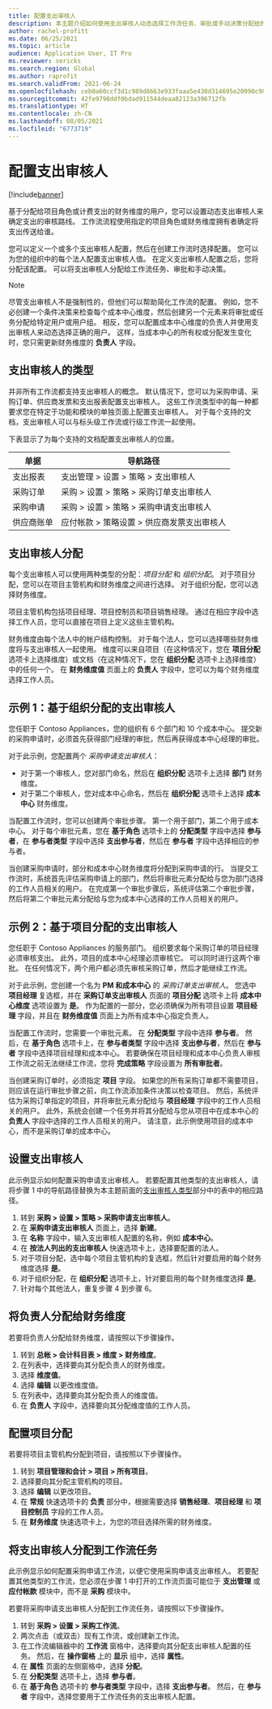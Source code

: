 ```yaml
---
title: 配置支出审核人
description: 本主题介绍如何使用支出审核人动态选择工作流任务、审批或手动决策分配给的用户。
author: rachel-profitt
ms.date: 06/25/2021
ms.topic: article
audience: Application User, IT Pro
ms.reviewer: sericks
ms.search.region: Global
ms.author: raprofit
ms.search.validFrom: 2021-06-24
ms.openlocfilehash: ceb0a60ccf3d1c989d8663e933faaa5e430d314695e20990c9086cd1b8325ff1
ms.sourcegitcommit: 42fe9790ddf0bdad911544deaa82123a396712fb
ms.translationtype: HT
ms.contentlocale: zh-CN
ms.lasthandoff: 08/05/2021
ms.locfileid: "6773719"
---
```

# <a name="configure-expenditure-reviewers"></a>配置支出审核人
[!include[banner](../includes/banner.md)]

基于分配给项目角色或计费支出的财务维度的用户，您可以设置动态支出审核人来确定支出的审核路线。 工作流流程使用指定的项目角色或财务维度拥有者确定将支出传送给谁。

您可以定义一个或多个支出审核人配置，然后在创建工作流时选择配置。 您可以为您的组织中的每个法人配置支出审核人值。 在定义支出审核人配置之后，您将分配该配置。 可以将支出审核人分配给工作流任务、审批和手动决策。

> [!NOTE]
> 尽管支出审核人不是强制性的，但他们可以帮助简化工作流的配置。 例如，您不必创建一个条件决策来检查每个成本中心维度，然后创建另一个元素来将审批或任务分配给特定用户或用户组。 相反，您可以配置成本中心维度的负责人并使用支出审核人来动态选择正确的用户。 这样，当成本中心的所有权或分配发生变化时，您只需更新财务维度的 **负责人** 字段。

## <a name="types-of-expenditure-reviewers"></a>支出审核人的类型

并非所有工作流都支持支出审核人的概念。 默认情况下，您可以为采购申请、采购订单、供应商发票和支出报表配置支出审核人。 这些工作流类型中的每一种都要求您在特定于功能和模块的单独页面上配置支出审核人。 对于每个支持的文档，支出审核人可以与标头级工作流或行级工作流一起使用。

下表显示了为每个支持的文档配置支出审核人的位置。

| 单据 | 导航路径 |
|----------|-----------------|
| 支出报表 | 支出管理 \> 设置 \> 策略 \> 支出审核人 |
| 采购订单 | 采购 \> 设置 \> 策略 \> 采购订单支出审核人 |
| 采购申请 | 采购 \> 设置 \> 策略 \> 采购申请支出审核人 |
| 供应商账单 | 应付帐款 \> 策略设置 \> 供应商发票支出审核人 |

## <a name="expenditure-reviewer-assignments"></a>支出审核人分配

每个支出审核人可以使用两种类型的分配：*项目分配* 和 *组织分配*。 对于项目分配，您可以在项目主管机构和财务维度之间进行选择。 对于组织分配，您可以选择财务维度。

项目主管机构包括项目经理、项目控制员和项目销售经理。 通过在相应字段中选择工作人员，您可以直接在项目上定义这些主管机构。

财务维度由每个法人中的帐户结构控制。 对于每个法人，您可以选择哪些财务维度将与支出审核人一起使用。 维度可以来自项目（在这种情况下，您在 **项目分配** 选项卡上选择维度）或文档（在这种情况下，您在 **组织分配** 选项卡上选择维度）中的任何一个。 在 **财务维度值** 页面上的 **负责人** 字段中，您可以为每个财务维度选择工作人员。

## <a name="example-1-expenditure-reviewers-based-on-organization-distributions"></a>示例 1：基于组织分配的支出审核人

您任职于 Contoso Appliances，您的组织有 6 个部门和 10 个成本中心。 提交新的采购申请时，必须首先获得部门经理的审批，然后再获得成本中心经理的审批。

对于此示例，您配置两个 *采购申请支出审核人*：

- 对于第一个审核人，您对部门命名，然后在 **组织分配** 选项卡上选择 **部门** 财务维度。 
- 对于第二个审核人，您对成本中心命名，然后在 **组织分配** 选项卡上选择 **成本中心** 财务维度。

当配置工作流时，您可以创建两个审批步骤。 第一个用于部门，第二个用于成本中心。 对于每个审批元素，您在 **基于角色** 选项卡上的 **分配类型** 字段中选择 **参与者**，在 **参与者类型** 字段中选择 **支出参与者**，然后在 **参与者** 字段中选择相应的参与者。

当创建采购申请时，部分和成本中心财务维度将分配到采购申请的行。 当提交工作流时，系统首先评估采购申请上的部门，然后将审批元素分配给与您为部门选择的工作人员相关的用户。 在完成第一个审批步骤后，系统评估第二个审批步骤，然后将第二个审批元素分配给与您为成本中心选择的工作人员相关的用户。

## <a name="example-2-expenditure-reviewers-based-on-project-distributions"></a>示例 2：基于项目分配的支出审核人

您任职于 Contoso Appliances 的服务部门。 组织要求每个采购订单的项目经理必须审核支出。 此外，项目的成本中心经理必须审核它。 可以同时进行这两个审批。 在任何情况下，两个用户都必须先审核采购订单，然后才能继续工作流。

对于此示例，您创建一个名为 **PM 和成本中心** 的 *采购订单支出审核人*。 您选中 **项目经理** 复选框，并在 **采购订单支出审核人** 页面的 **项目分配** 选项卡上将 **成本中心维度** 选项设置为 **是**。 作为配置的一部分，您必须确保为所有项目设置 **项目经理** 字段，并且在 **财务维度值** 页面上为所有成本中心指定负责人。

当配置工作流时，您需要一个审批元素。 在 **分配类型** 字段中选择 **参与者**。 然后，在 **基于角色** 选项卡上，在 **参与者类型** 字段中选择 **支出参与者**，然后在 **参与者** 字段中选择项目经理和成本中心。 若要确保在项目经理和成本中心负责人审核工作流之前无法继续工作流，您将 **完成策略** 字段设置为 **所有审批者**。

当创建采购订单时，必须指定 **项目** 字段。 如果您的所有采购订单都不需要项目，则应该在运行审批步骤之前，向工作流添加条件决策以检查项目。 然后，系统评估为采购订单指定的项目，并将审批元素分配给与 **项目经理** 字段中的工作人员相关的用户。 此外，系统会创建一个任务并将其分配给与您从项目中在成本中心的 **负责人** 字段中选择的工作人员相关的用户。 请注意，此示例使用项目的成本中心，而不是采购订单的成本中心。

## <a name="set-up-expenditure-reviewers"></a>设置支出审核人

此示例显示如何配置采购申请支出审核人。 若要配置其他类型的支出审核人，请将步骤 1 中的导航路径替换为本主题前面的[支出审核人类型](configure-expenditure-reviewers.md#types-of-expenditure-reviewers)部分中的表中的相应路径。

1. 转到 **采购 \> 设置 \> 策略 \> 采购申请支出审核人**。
2. 在 **采购申请支出审核人** 页面上，选择 **新建**。
3. 在 **名称** 字段中，输入支出审核人配置的名称，例如 **成本中心**。
4. 在 **按法人列出的支出审核人** 快速选项卡上，选择要配置的法人。
5. 对于项目分配，选中每个项目主管机构的复选框，然后针对要启用的每个财务维度选择 **是**。 
6. 对于组织分配，在 **组织分配** 选项卡上，针对要启用的每个财务维度选择 **是**。
7. 针对每个其他法人，重复步骤 4 到步骤 6。

## <a name="assign-owners-to-financial-dimensions"></a>将负责人分配给财务维度

若要将负责人分配给财务维度，请按照以下步骤操作。

1. 转到 **总帐 \> 会计科目表 \> 维度 \> 财务维度**。
2. 在列表中，选择要向其分配负责人的财务维度。
3. 选择 **维度值**。
4. 选择 **编辑** 以更改维度值。
5. 在列表中，选择要向其分配负责人的维度值。
6. 在 **负责人** 字段中，选择要向其分配维度值的工作人员。

## <a name="configure-project-distributions"></a>配置项目分配

若要将项目主管机构分配到项目，请按照以下步骤操作。

1. 转到 **项目管理和会计 \> 项目 \> 所有项目**。
2. 选择要向其分配主管机构的项目。
3. 选择 **编辑** 以更改项目。
4. 在 **常规** 快速选项卡的 **负责** 部分中，根据需要选择 **销售经理**、**项目经理** 和 **项目控制员** 字段的工作人员。
5. 在 **财务维度** 快速选项卡上，为您的项目选择所需的财务维度。

## <a name="assign-expenditure-reviewers-to-a-workflow-task"></a>将支出审核人分配到工作流任务

此示例显示如何配置采购申请工作流，以便它使用采购申请支出审核人。 若要配置其他类型的工作流，您必须在步骤 1 中打开的工作流页面可能位于 **支出管理** 或 **应付帐款** 模块中，而不是 **采购** 模块中。

若要将采购申请支出审核人分配到工作流任务，请按照以下步骤操作。

1. 转到 **采购 \> 设置 \> 采购工作流**。
2. 两次点击（或双击）现有工作流，或创建新工作流。
3. 在工作流编辑器中的 **工作流** 窗格中，选择要向其分配支出审核人配置的任务。 然后，在 **操作窗格** 上的 **显示** 组中，选择 **属性**。
4. 在 **属性** 页面的左侧窗格中，选择 **分配**。
5. 在 **分配类型** 选项卡上，选择 **参与者**。
6. 在 **基于角色** 选项卡的 **参与者类型** 字段中，选择 **支出参与者**。 然后，在 **参与者** 字段中，选择您要用于工作流任务的支出审核人配置。
